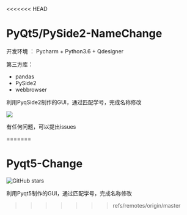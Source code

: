 <<<<<<< HEAD
# PyQt5/PySide2-NameChange
开发环境 ： Pycharm + Python3.6 + Qdesigner

第三方库：

* pandas
* PySide2
* webbrowser

利用PyqSide2制作的GUI，通过匹配学号，完成名称修改

![](https://pic.downk.cc/item/5f182c1d14195aa59460c181.jpg)

有任何问题，可以提出issues

=======
# Pyqt5-Change

![GitHub stars](https://img.shields.io/github/stars/Leaderzhangyi/Pyqt5-Change?style=social)

利用Pyqt5制作的GUI，通过匹配学号，完成名称修改
>>>>>>> refs/remotes/origin/master
